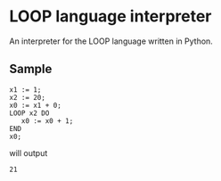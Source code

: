# LOOP language interpreter
An interpreter for the LOOP language written in Python.

## Sample
```
x1 := 1;
x2 := 20;
x0 := x1 + 0;
LOOP x2 DO
   x0 := x0 + 1;
END
x0;
```

will output

```
21
```

